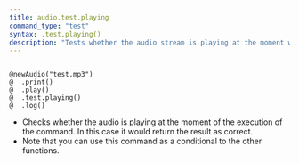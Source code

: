 ```yaml
---
title: audio.test.playing
command_type: "test"
syntax: .test.playing()
description: "Tests whether the audio stream is playing at the moment when the test command gets evaluated."
---
```


<!--more-->

<pre><code class="language-diff-javascript diff-highlight try-true">
@newAudio("test.mp3")
@  .print()
@  .play()
@  .test.playing()
@  .log()
</code></pre>

+ Checks whether the audio is playing at the moment of the execution of the command. In this case it would return the result as correct. 
+ Note that you can use this command as a conditional to the other functions. 	
